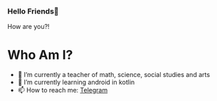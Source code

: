 ### Hello Friends👋

How are you?!
</br>
# Who Am I?
- 🔭 I’m currently a teacher of math, science, social studies and arts
- 🌱 I’m currently learning android in kotlin
- 📫 How to reach me: <a href="https://t.me/mralirezasoheili">Telegram</a>
